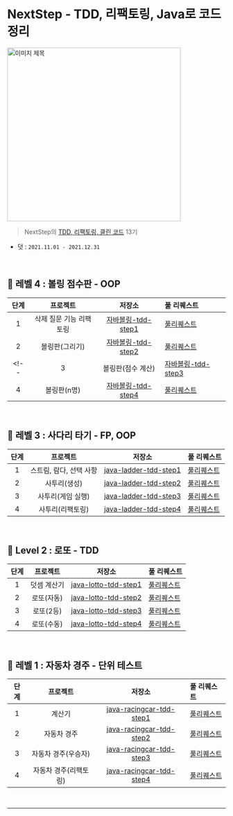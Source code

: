 #  NextStep - TDD, 리팩토링, Java로 코드 정리

<img src="https://user-images.githubusercontent.com/56240505/81491942-8164b300-92ce-11ea-97ed-7ae5864d781e.png" alt="이미지 제목" width="400"/><br>

> NextStep의 [TDD, 리팩토링, 클린 코드](https://edu.nextstep.camp/c/8fWRxNWU/) 13기
* 덧 : ``2021.11.01 - 2021.12.31``

<br>

##  🐓 레벨 4 : 볼링 점수판 - OOP


| 단계 | 프로젝트 | 저장소 | 풀 리퀘스트 |
|:---:|:---:|:---:|:---|
| 1 | 삭제 질문 기능 리팩토링 | [자바볼링-tdd-step1](https://github.com/kth4878/java-bowling/tree/step1) | [풀리퀘스트](https://github.com/next-step/java-bowling/pull/733) |
| 2 | 볼링판(그리기) | [자바볼링-tdd-step2](https://github.com/kth4878/java-bowling/tree/step2) | [풀리퀘스트](https://github.com/next-step/java-bowling/pull/746) |
<!-- | 3 | 볼링판(점수 계산) | [자바볼링-tdd-step3]() | [풀리퀘스트]() |
| 4 | 볼링판(n명) | [자바볼링-tdd-step4]() | [풀리퀘스트]() | -->

<br>

##  🐥 레벨 3 : 사다리 타기 - FP, OOP

| 단계 | 프로젝트 | 저장소 | 풀 리퀘스트 |
|:---:|:---:|:---:|:---|
| 1 | 스트림, 람다, 선택 사항 | [java-ladder-tdd-step1](https://github.com/kth4878/java-ladder/tree/step1) | [풀리퀘스트](https://github.com/next-step/java-ladder/pull/1226) |
| 2 | 사투리(생성) | [java-ladder-tdd-step2](https://github.com/kth4878/java-ladder/tree/step2) | [풀리퀘스트](https://github.com/next-step/java-ladder/pull/1231) |
| 3 | 사투리(게임 실행) | [java-ladder-tdd-step3](https://github.com/kth4878/java-ladder/tree/step3) | [풀리퀘스트](https://github.com/next-step/java-ladder/pull/1252) |
| 4 | 사투리(리팩토링) | [java-ladder-tdd-step4](https://github.com/kth4878/java-ladder/tree/step4) | [풀리퀘스트](https://github.com/next-step/java-ladder/pull/1276) |

<br>

##  🐣 Level 2 : 로또 - TDD

| 단계 | 프로젝트 | 저장소 | 풀 리퀘스트 |
|:---:|:---:|:---:|:---|
| 1 | 덧셈 계산기 | [java-lotto-tdd-step1](https://github.com/kth4878/java-lotto/tree/step1) | [풀리퀘스트](https://github.com/next-step/java-lotto/pull/2066) |
| 2 | 로또(자동) | [java-lotto-tdd-step2](https://github.com/kth4878/java-lotto/tree/step2) | [풀리퀘스트](https://github.com/next-step/java-lotto/pull/2085) |
| 3 | 로또(2등) | [java-lotto-tdd-step3](https://github.com/kth4878/java-lotto/tree/step3) | [풀리퀘스트](https://github.com/next-step/java-lotto/pull/2114) |
| 4 | 로또(수동) | [java-lotto-tdd-step4](https://github.com/kth4878/java-lotto/tree/step4) | [풀리퀘스트](https://github.com/next-step/java-lotto/pull/2149) |

<br>

##  🥚 레벨 1 : 자동차 경주 - 단위 테스트

| 단계 | 프로젝트 | 저장소 | 풀 리퀘스트 |
|:---:|:---:|:---:|:---|
| 1 | 계산기 | [java-racingcar-tdd-step1](https://github.com/kth4878/java-racingcar/tree/step2) | [풀리퀘스트](https://github.com/next-step/java-racingcar/pull/2725) |
| 2 | 자동차 경주 | [java-racingcar-tdd-step2](https://github.com/kth4878/java-racingcar/tree/step1) | [풀리퀘스트](https://github.com/next-step/java-racingcar/pull/2747) |
| 3 | 자동차 경주(우승자) | [java-racingcar-tdd-step3](https://github.com/kth4878/java-racingcar/tree/step4) | [풀리퀘스트](https://github.com/next-step/java-racingcar/pull/2822) |
| 4 | 자동차 경주(리팩토링) | [java-racingcar-tdd-step4](https://github.com/kth4878/java-racingcar/tree/step5) | [풀리퀘스트](https://github.com/next-step/java-racingcar/pull/2915) |

<br>

---
